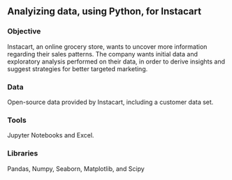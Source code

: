 ## Analyizing data, using Python, for Instacart

### Objective

Instacart, an online grocery store, wants to uncover more information regarding their sales patterns. The company wants initial data and exploratory analysis performed on their data, in order to derive insights and suggest strategies for better targeted marketing.

### Data

Open-source data provided by Instacart, including a customer data set.

### Tools

Jupyter Notebooks and Excel.

### Libraries

Pandas, Numpy, Seaborn, Matplotlib, and Scipy
